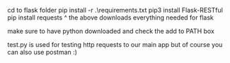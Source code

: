 cd to flask folder
pip install -r .\requirements.txt
pip3 install Flask-RESTful
pip install requests
^ the above downloads everything needed for flask 

make sure to have python downloaded and check the add to PATH box



test.py is used for testing http requests to our main app but of course you can also use postman :)